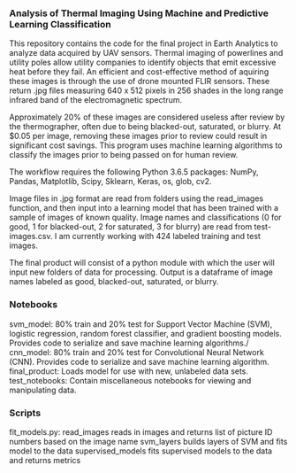### Analysis of Thermal Imaging Using Machine and Predictive Learning Classification

This repository contains the code for the final project in Earth Analytics to analyze data acquired by UAV sensors. Thermal imaging of
powerlines and utility poles allow utility companies to identify objects that emit excessive heat before they fail. An efficient and cost-effective method of aquiring these images is through the use of drone mounted FLIR sensors. These return .jpg files measuring 640 x 512 pixels in 256 shades in the long range infrared band of the electromagnetic spectrum.

Approximately 20% of these images are considered useless after review by the thermographer, often due to being blacked-out, saturated, or blurry. At $0.05 per image, removing these images prior to review could result in significant cost savings. This program uses machine
learning algorithms to classify the images prior to being passed on for human review. 

The workflow requires the following Python 3.6.5 packages: NumPy, Pandas, Matplotlib, Scipy, Sklearn, Keras, os, glob, cv2.

Image files in .jpg format are read from folders using the read_images function, and then input into a learning model that has been
trained with a sample of images of known quality. Image names and classifications (0 for good, 1 for blacked-out, 2 for saturated, 3 for blurry) are read from test-images.csv. I am currently working with 424 labeled training and test images.

The final product will consist of a python module with which the user will input new folders of data for processing. Output is a dataframe
of image names labeled as good, blacked-out, saturated, or blurry. 

### Notebooks

svm_model: 80% train and 20% test for Support Vector Machine (SVM), logistic regression, random forest classifier, and gradient boosting models. Provides code to serialize and save machine learning algorithms./
cnn_model: 80% train and 20% test for Convolutional Neural Network (CNN). Provides code to serialize and save machine learning algorithm.
final_product: Loads model for use with new, unlabeled data sets.
test_notebooks: Contain miscellaneous notebooks for viewing and manipulating data.

### Scripts

fit_models.py: read_images reads in images and returns list of picture ID numbers based on the image name
               svm_layers builds layers of SVM and fits model to the data
               supervised_models fits supervised models to the data and returns metrics
               
